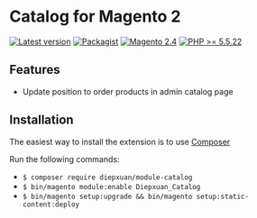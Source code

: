 Catalog for Magento 2
==================
[![Latest version](https://img.shields.io/badge/latest-1.0.2-green.svg)](https://github.com/diepxuan/module-catalog)
[![Packagist](https://img.shields.io/badge/packagist-1.0.2-green.svg)](https://packagist.org/packages/diepxuan/module-catalog)
[![Magento 2.4](https://img.shields.io/badge/Magento-%3E=2.4-blue.svg)](https://github.com/magento/magento2/tree/2.4)
[![PHP >= 5.5.22](https://img.shields.io/badge/PHP-%3E=7.4.0-blue.svg)](https://packagist.org/packages/diepxuan/module-catalog)

Features
--------------

- Update position to order products in admin catalog page


Installation
------------

The easiest way to install the extension is to use [Composer](https://getcomposer.org/)

Run the following commands:

- ```$ composer require diepxuan/module-catalog```
- ```$ bin/magento module:enable Diepxuan_Catalog```
- ```$ bin/magento setup:upgrade && bin/magento setup:static-content:deploy```
